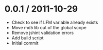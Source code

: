 0.0.1 / 2011-10-29
==================

  * Check to see if LFM variable already exists
  * Move md5 lib out of the global scope
  * Remove jshint validation errors
  * Add build script
  * Initial commit
